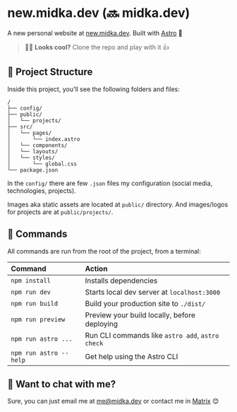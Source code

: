 # new.midka.dev (🔜 midka.dev)

A new personal website at [new.midka.dev](httos://new.midka.dev). Built with [Astro](https://astro.build) 🚀

> 🧑‍🚀 **Looks cool?** Clone the repo and play with it 👍

## 🚀 Project Structure

Inside this project, you'll see the following folders and files:

```
/
├── config/
├── public/
│   └── projects/
├── src/
│   └── pages/
│       └── index.astro
│   └── components/
│   └── layouts/
│   └── styles/
│       └── global.css
└── package.json
```

In the `config/` there are few `.json` files my configuration (social media, technologies, projects).

Images aka static assets are located at `public/` directory. And images/logos for projects are at `public/projects/`.

## 🧞 Commands

All commands are run from the root of the project, from a terminal:

| Command                | Action                                           |
| :--------------------- | :----------------------------------------------- |
| `npm install`          | Installs dependencies                            |
| `npm run dev`          | Starts local dev server at `localhost:3000`      |
| `npm run build`        | Build your production site to `./dist/`          |
| `npm run preview`      | Preview your build locally, before deploying     |
| `npm run astro ...`    | Run CLI commands like `astro add`, `astro check` |
| `npm run astro --help` | Get help using the Astro CLI                     |

## 👀 Want to chat with me?

Sure, you can just email me at [me@midka.dev](mailto:me@midka.dev) or contact me in [Matrix](https://matrix.to/#/@midka:matrix.org) 😊
